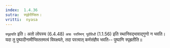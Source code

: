 ```yaml
---
index:  1.4.36
sutra:  स्पृहेरीप्सितः।
vritti:  nyasa
---
```


`स्पृहयति` इति। अतो लोपस्य (6.4.48) `अचः परस्मिन् पूर्वविधौ` (1.1.56) इति स्थानिवद्भावाद्गुणो न भवति। यदा तु पुष्पादीनामीप्सिततमत्वं विवक्ष्यते, तदा परत्वात् कर्मसंज्ञैव भवति-- पुष्पाणि स्पृह्रतीति॥
